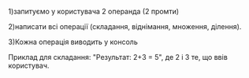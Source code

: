 1)запитуємо у користувача 2 операнда (2 промти)

2)написати всі операції (складання, віднімання, множення, ділення). 

3)Кожна операція виводить у консоль 

Приклад для складання: "Результат: 2+3 = 5", де 2 і 3 те, що ввів користувач.
